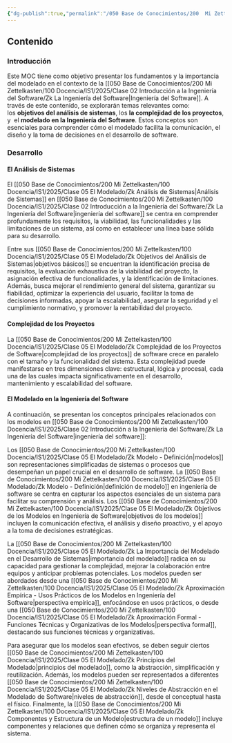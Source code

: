 ```yaml
---
{"dg-publish":true,"permalink":"/050 Base de Conocimientos/200  Mi Zettelkasten/100 Docencia/IS1/2025/Clase 05 El Modelado/Zk !MOC El Modelado en la Ingeniería del Software/","tags":["digitalGarden","moc","software","proceso"]}
---
```


## Contenido

### Introducción

Este MOC tiene como objetivo presentar los fundamentos y la importancia del modelado en el contexto de la [[050 Base de Conocimientos/200  Mi Zettelkasten/100 Docencia/IS1/2025/Clase 02 Introducción a la Ingeniería del Software/Zk La Ingeniería del Software\|Ingeniería del Software]]. A través de este contenido, se explorarán temas relevantes como: los **objetivos del análisis de sistemas**, los **la complejidad de los proyectos**, y  el **modelado en la Ingeniería del Software**. Estos conceptos son esenciales para comprender cómo el modelado facilita la comunicación, el diseño y la toma de decisiones en el desarrollo de software.

### Desarrollo

#### El Análisis de Sistemas

El [[050 Base de Conocimientos/200  Mi Zettelkasten/100 Docencia/IS1/2025/Clase 05 El Modelado/Zk Análisis de Sistemas\|Análisis de Sistemas]] en [[050 Base de Conocimientos/200  Mi Zettelkasten/100 Docencia/IS1/2025/Clase 02 Introducción a la Ingeniería del Software/Zk La Ingeniería del Software\|ingeniería del software]] se centra en comprender profundamente los requisitos, la viabilidad, las funcionalidades y las limitaciones de un sistema, así como en establecer una línea base sólida para su desarrollo.

Entre sus [[050 Base de Conocimientos/200  Mi Zettelkasten/100 Docencia/IS1/2025/Clase 05 El Modelado/Zk Objetivos del Análisis de Sistemas\|objetivos básicos]] se encuentran la identificación precisa de requisitos, la evaluación exhaustiva de la viabilidad del proyecto, la asignación efectiva de funcionalidades, y la identificación de limitaciones. Además, busca mejorar el rendimiento general del sistema, garantizar su fiabilidad, optimizar la experiencia del usuario, facilitar la toma de decisiones informadas, apoyar la escalabilidad, asegurar la seguridad y el cumplimiento normativo, y promover la rentabilidad del proyecto.

#### Complejidad de los Proyectos

La [[050 Base de Conocimientos/200  Mi Zettelkasten/100 Docencia/IS1/2025/Clase 05 El Modelado/Zk Complejidad de los Proyectos de Software\|complejidad de los proyectos]] de software crece en paralelo con el tamaño y la funcionalidad del sistema. Esta complejidad puede manifestarse en tres dimensiones clave: estructural, lógica y procesal, cada una de las cuales impacta significativamente en el desarrollo, mantenimiento y escalabilidad del software.

#### El Modelado en la Ingeniería del Software

A continuación, se presentan los conceptos principales relacionados con los modelos en [[050 Base de Conocimientos/200  Mi Zettelkasten/100 Docencia/IS1/2025/Clase 02 Introducción a la Ingeniería del Software/Zk La Ingeniería del Software\|ingeniería del software]]:

Los [[050 Base de Conocimientos/200  Mi Zettelkasten/100 Docencia/IS1/2025/Clase 05 El Modelado/Zk Modelo - Definición\|modelos]] son representaciones simplificadas de sistemas o procesos que desempeñan un papel crucial en el desarrollo de software. La [[050 Base de Conocimientos/200  Mi Zettelkasten/100 Docencia/IS1/2025/Clase 05 El Modelado/Zk Modelo - Definición\|definición de modelo]] en ingeniería de software se centra en capturar los aspectos esenciales de un sistema para facilitar su comprensión y análisis. Los [[050 Base de Conocimientos/200  Mi Zettelkasten/100 Docencia/IS1/2025/Clase 05 El Modelado/Zk Objetivos de los Modelos en Ingeniería de Software\|objetivos de los modelos]] incluyen la comunicación efectiva, el análisis y diseño proactivo, y el apoyo a la toma de decisiones estratégicas.

La [[050 Base de Conocimientos/200  Mi Zettelkasten/100 Docencia/IS1/2025/Clase 05 El Modelado/Zk La Importancia del Modelado en el Desarrollo de Sistemas\|importancia del modelado]] radica en su capacidad para gestionar la complejidad, mejorar la colaboración entre equipos y anticipar problemas potenciales. Los modelos pueden ser abordados desde una [[050 Base de Conocimientos/200  Mi Zettelkasten/100 Docencia/IS1/2025/Clase 05 El Modelado/Zk Aproximación Empírica - Usos Prácticos de los Modelos en Ingeniería del Software\|perspectiva empírica]], enfocándose en usos prácticos, o desde una [[050 Base de Conocimientos/200  Mi Zettelkasten/100 Docencia/IS1/2025/Clase 05 El Modelado/Zk Aproximación Formal - Funciones Técnicas y Organizativas de los Modelos\|perspectiva formal]], destacando sus funciones técnicas y organizativas.

Para asegurar que los modelos sean efectivos, se deben seguir ciertos [[050 Base de Conocimientos/200  Mi Zettelkasten/100 Docencia/IS1/2025/Clase 05 El Modelado/Zk Principios del Modelado\|principios del modelado]], como la abstracción, simplificación y reutilización. Además, los modelos pueden ser representados a diferentes [[050 Base de Conocimientos/200  Mi Zettelkasten/100 Docencia/IS1/2025/Clase 05 El Modelado/Zk Niveles de Abstracción en el Modelado de Software\|niveles de abstracción]], desde el conceptual hasta el físico. Finalmente, la [[050 Base de Conocimientos/200  Mi Zettelkasten/100 Docencia/IS1/2025/Clase 05 El Modelado/Zk Componentes y Estructura de un Modelo\|estructura de un modelo]] incluye componentes y relaciones que definen cómo se organiza y representa el sistema.